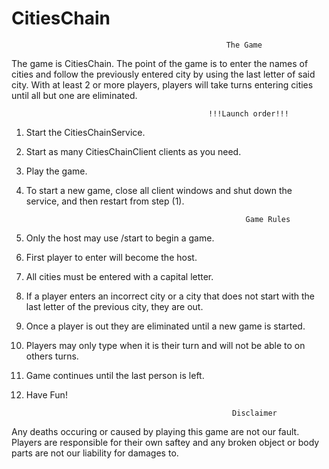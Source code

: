 # CitiesChain
				                                    The Game
The game is CitiesChain. The point of the game is to enter the names of
cities and follow the previously entered city by using the last letter of
said city. With at least 2 or more players, players will take turns 
entering cities until all but one are eliminated.

				                                !!!Launch order!!!
1. Start the CitiesChainService.
2. Start as many CitiesChainClient clients as you need.
3. Play the game.
4. To start a new game, close all client windows and shut down the service, and then restart from step (1).

				                                        Game Rules
1. Only the host may use /start to begin a game.
2. First player to enter will become the host.
3. All cities must be entered with a capital letter.
4. If a player enters an incorrect city or a city that does not start with
the last letter of the previous city, they are out.
5. Once a player is out they are eliminated until a new game is started.
6. Players may only type when it is their turn and will not be able to 
on others turns.
7. Game continues until the last person is left.
8. Have Fun!

				                                     Disclaimer
Any deaths occuring or caused by playing this game are not our fault.
Players are responsible for their own saftey and any broken object or
body parts are not our liability for damages to.
